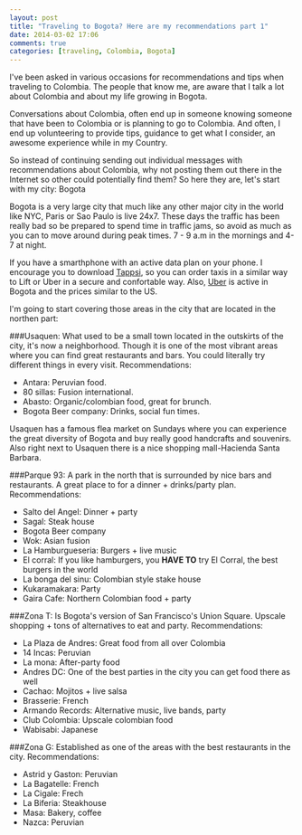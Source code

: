 ```yaml
---
layout: post
title: "Traveling to Bogota? Here are my recommendations part 1"
date: 2014-03-02 17:06
comments: true
categories: [traveling, Colombia, Bogota] 
---
```


I've been asked in various occasions for recommendations and tips when traveling to Colombia. The people that know me, are aware that I talk a lot about Colombia and about my life growing in Bogota. 

Conversations about Colombia, often end up in someone knowing someone that have been to Colombia or is planning to go to Colombia. And often, I end up volunteering to provide tips, guidance to get what I consider, an awesome experience while in my Country.

So instead of continuing sending out individual messages with recommendations about Colombia, why not posting them out there in the Internet so other could potentially find them? So here they are, let's start with my city: Bogota
<!--more-->
Bogota is a very large city that much like any other major city in the world like NYC, Paris or Sao Paulo is live 24x7. These days the traffic has been really bad so be prepared to spend time in traffic jams, so avoid as much as you can to move around during peak times. 7 - 9 a.m in the mornings and 4-7 at night.

If you have a smarthphone with an active data plan on your phone. I encourage you to download [Tappsi](http://tappsi.co/), so you can order taxis in a similar way to Lift or Uber in a secure and confortable way. Also, [Uber](https://www.uber.com/cities/bogota) is active in Bogota and the prices similar to the US.

I'm going to start covering those areas in the city that are located in the northen part:

###Usaquen: What used to be a small town located in the outskirts of the city, it's now a neighborhood. Though it is one of the most vibrant areas where you can find great restaurants and bars. You could literally try different things in every visit. Recommendations:
* Antara: Peruvian food.
* 80 sillas: Fusion international.
* Abasto: Organic/colombian food, great for brunch.
* Bogota Beer company: Drinks, social fun times.

Usaquen has a famous flea market on Sundays where you can experience the great diversity of Bogota and buy really good handcrafts and souvenirs. Also right next to Usaquen there is a nice shopping mall-Hacienda Santa Barbara. 

###Parque 93: A park in the north that is surrounded by nice bars and restaurants. A great place to  for a dinner + drinks/party plan. Recommendations:
* Salto del Angel: Dinner + party
* Sagal: Steak house
* Bogota Beer company
* Wok: Asian fusion
* La Hamburgueseria: Burgers + live music
* El corral: If you like hamburgers, you **HAVE TO** try El Corral, the best burgers in the world
* La bonga del sinu: Colombian style stake house
* Kukaramakara: Party
* Gaira Cafe: Northern Colombian food + party

###Zona T: Is Bogota's version of San Francisco's Union Square. Upscale shopping + tons of alternatives to eat and party. Recommendations:

* La Plaza de Andres: Great food from all over Colombia
* 14 Incas: Peruvian
* La mona: After-party food
* Andres DC: One of the best parties in the city you can get food there as well
* Cachao: Mojitos + live salsa
* Brasserie: French
* Armando Records: Alternative music, live bands, party
* Club Colombia: Upscale colombian food
* Wabisabi: Japanese


###Zona G: Established as one of the areas with the best restaurants in the city. Recommendations:
* Astrid y Gaston: Peruvian
* La Bagatelle: French
* La Cigale: Frech
* La Biferia: Steakhouse
* Masa: Bakery, coffee
* Nazca: Peruvian
